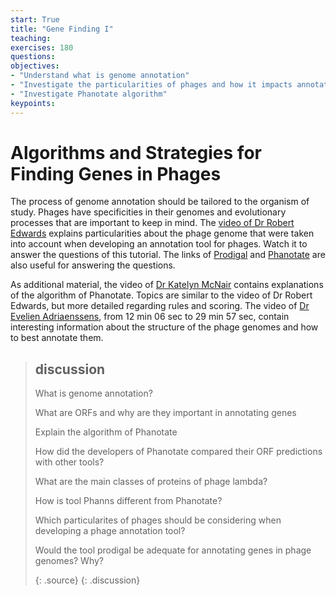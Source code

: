 ```yaml
---
start: True
title: "Gene Finding I"
teaching: 
exercises: 180
questions:
objectives:
- "Understand what is genome annotation"
- "Investigate the particularities of phages and how it impacts annotation"
- "Investigate Phanotate algorithm"
keypoints:
---
```


# Algorithms and Strategies for Finding Genes in Phages

The process of genome annotation should be tailored to the organism of study. Phages have specificities in their genomes and evolutionary processes that are important to keep in mind. The [video of Dr Robert Edwards](https://www.youtube.com/watch?v=ecJ1DqVvuFE&pp=ygUJcGhhbm90YXRl) explains particularities about the phage genome that were taken into account when developing an annotation tool for phages. Watch it to answer the questions of this tutorial. The links of [Prodigal](https://github.com/hyattpd/Prodigal) and [Phanotate](https://academic.oup.com/bioinformatics/article/35/22/4537/5480131) are also useful for answering the questions.   

As additional material, the video of [Dr Katelyn McNair](https://www.youtube.com/watch?v=gvnPsA1S6GY&pp=ygUJcGhhbm90YXRl) contains explanations of the algorithm of Phanotate. Topics are similar to the video of Dr Robert Edwards, but more detailed regarding rules and scoring. The video of [Dr Evelien Adriaenssens](https://www.youtube.com/watch?v=wO1w1Z1Or1w&pp=ygUJcGhhbm90YXRl), from 12 min 06 sec to 29 min 57 sec, contain interesting information about the structure of the phage genomes and how to best annotate them.    

> ## discussion
> 
> What is genome annotation?
> 
> What are ORFs and why are they important in annotating genes
>
> Explain the algorithm of Phanotate
>
> How did the developers of Phanotate compared their ORF predictions with other tools?
>
> What are the main classes of proteins of phage lambda?
>
> How is tool Phanns different from Phanotate?
>
> Which particularites of phages should be considering when developing a phage annotation tool?
>
> Would the tool prodigal be adequate for annotating genes in phage genomes? Why?
> 
> {: .source}
{: .discussion}
